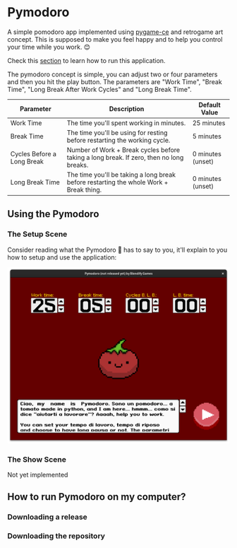 # Pymodoro

A simple pomodoro app implemented using [pygame-ce](https://github.com/pygame-community/pygame-ce) and retrogame art concept. This is supposed to make you feel happy and to help you control your time while you work. 😊

Check this [section](#how-to-run-pymodoro-on-my-computer) to learn how to run this application.

The pymodoro concept is simple, you can adjust two or four parameters and then you hit the play button. The parameters are "Work Time", "Break Time", "Long Break After Work Cycles" and "Long Break Time".

|    Parameter               |                                          Description                                    |   Default Value   |
|----------------------------|-----------------------------------------------------------------------------------------|-------------------|
| Work Time                  | The time you'll spent working in minutes.                                               | 25 minutes        |
| Break Time                 | The time you'll be using for resting before restarting the working cycle.               | 5 minutes         |
| Cycles Before a Long Break | Number of Work + Break cycles before taking a long break. If zero, then no long breaks. | 0 minutes (unset) |
| Long Break Time            | The time you'll be taking a long break before restarting the whole Work + Break thing.  | 0 minutes (unset) |

## Using the Pymodoro

### The Setup Scene

Consider reading what the Pymodoro 🍅 has to say to you, it'll explain to you how to setup and use the application: 

<img src=screenshots/setup.png>

### The Show Scene

Not yet implemented

## How to run Pymodoro on my computer?

### Downloading a release

### Downloading the repository
